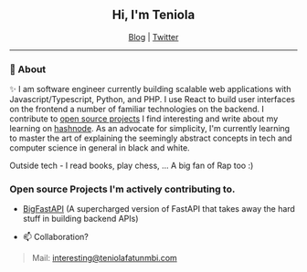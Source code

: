 <h2 align="center">Hi, I'm Teniola</h2>
<p align="center">
  <a href="https://devteni.hashnode.dev">Blog</a> | <a href="https://twitter.com/devteni">Twitter</a></span>
</p>

---

### 💬 About
✨ I am software engineer currently building scalable web applications with Javascript/Typescript, Python, and PHP. I use React to build user interfaces on the frontend a number of familiar technologies on the backend. I contribute to [open source projects](#open-source-projects-i'm-actively-contributing-to) I find interesting and write about my learning on <a href="https://hashnode.com/@devteni">hashnode</a>. As an advocate for simplicity, I'm currently learning to master the art of explaining the seemingly abstract concepts in tech and computer science in general in black and white.

Outside tech - I read books, play chess, ... A big fan of Rap too :)

### Open source Projects I'm actively contributing to.
- [BigFastAPI](https://github.com/bigfastcode/bigfastapi) (A supercharged version of FastAPI that takes away the hard stuff in building backend APIs)

- 📫 Collaboration? 
> Mail: interesting@teniolafatunmbi.com
<!---
devteni/devteni is a ✨ special ✨ repository because its `README.md` (this file) appears on your GitHub profile.
You can click the Preview link to take a look at your changes.
--->
